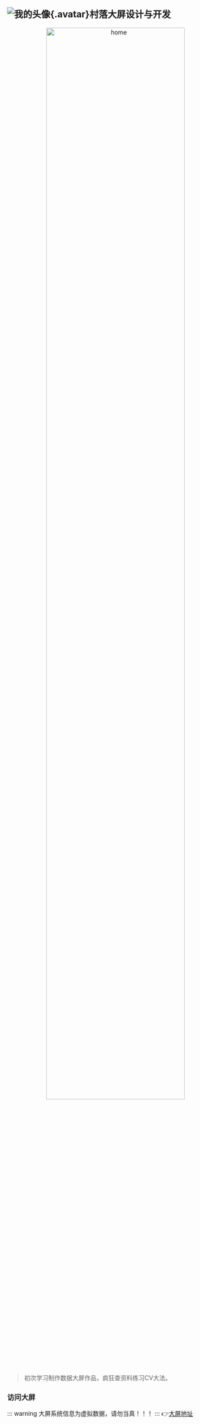## ![我的头像](/logo.png){.avatar}村落大屏设计与开发

<p align="center">
  <img src="/cunluo.png" alt="home" width="80%" />
</p>

>初次学习制作数据大屏作品，疯狂查资料练习CV大法。

### 访问大屏

::: warning
大屏系统信息为虚拟数据，请勿当真！！！
:::
👉[大屏地址](https://happyice.ct.ws/example/cunluo/)